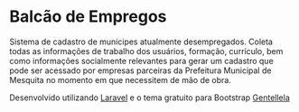 # Balcão de Empregos

Sistema de cadastro de munícipes atualmente desempregados. Coleta todas as informações de trabalho dos usuários, formação, currículo, bem como informações socialmente relevantes para gerar um cadastro que pode ser acessado por empresas parceiras da Prefeitura Municipal de Mesquita no momento em que necessitem de mão de obra.

Desenvolvido utilizando [Laravel](https://laravel.com/) e o tema gratuito para Bootstrap [Gentellela](https://github.com/puikinsh/gentelella)
